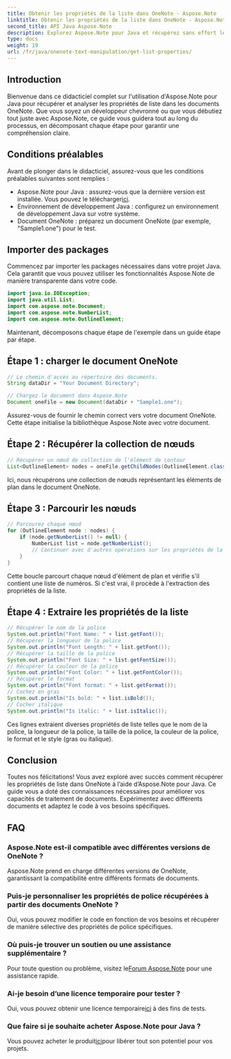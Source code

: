 ```yaml
---
title: Obtenir les propriétés de la liste dans OneNote - Aspose.Note
linktitle: Obtenir les propriétés de la liste dans OneNote - Aspose.Note
second_title: API Java Aspose.Note
description: Explorez Aspose.Note pour Java et récupérez sans effort les propriétés de liste dans les documents OneNote. Améliorez le traitement de vos documents avec cette puissante bibliothèque Java.
type: docs
weight: 19
url: /fr/java/onenote-text-manipulation/get-list-properties/
---
```

## Introduction
Bienvenue dans ce didacticiel complet sur l'utilisation d'Aspose.Note pour Java pour récupérer et analyser les propriétés de liste dans les documents OneNote. Que vous soyez un développeur chevronné ou que vous débutiez tout juste avec Aspose.Note, ce guide vous guidera tout au long du processus, en décomposant chaque étape pour garantir une compréhension claire.
## Conditions préalables
Avant de plonger dans le didacticiel, assurez-vous que les conditions préalables suivantes sont remplies :
-  Aspose.Note pour Java : assurez-vous que la dernière version est installée. Vous pouvez le télécharger[ici](https://releases.aspose.com/note/java/).
- Environnement de développement Java : configurez un environnement de développement Java sur votre système.
- Document OneNote : préparez un document OneNote (par exemple, "Sample1.one") pour le test.
## Importer des packages
Commencez par importer les packages nécessaires dans votre projet Java. Cela garantit que vous pouvez utiliser les fonctionnalités Aspose.Note de manière transparente dans votre code.
```java
import java.io.IOException;
import java.util.List;
import com.aspose.note.Document;
import com.aspose.note.NumberList;
import com.aspose.note.OutlineElement;
```

Maintenant, décomposons chaque étape de l'exemple dans un guide étape par étape.

## Étape 1 : charger le document OneNote

```java
// Le chemin d'accès au répertoire des documents.
String dataDir = "Your Document Directory";

// Chargez le document dans Aspose.Note
Document oneFile = new Document(dataDir + "Sample1.one");
```

Assurez-vous de fournir le chemin correct vers votre document OneNote. Cette étape initialise la bibliothèque Aspose.Note avec votre document.

## Étape 2 : Récupérer la collection de nœuds

```java
// Récupérer un nœud de collection de l'élément de contour
List<OutlineElement> nodes = oneFile.getChildNodes(OutlineElement.class);
```

Ici, nous récupérons une collection de nœuds représentant les éléments de plan dans le document OneNote.

## Étape 3 : Parcourir les nœuds

```java
// Parcourez chaque nœud
for (OutlineElement node : nodes) {
    if (node.getNumberList() != null) {
        NumberList list = node.getNumberList();
        // Continuer avec d'autres opérations sur les propriétés de la liste
    }
}
```

Cette boucle parcourt chaque nœud d'élément de plan et vérifie s'il contient une liste de numéros. Si c'est vrai, il procède à l'extraction des propriétés de la liste.

## Étape 4 : Extraire les propriétés de la liste

```java
// Récupérer le nom de la police
System.out.println("Font Name: " + list.getFont());
// Récupérer la longueur de la police
System.out.println("Font Length: " + list.getFont());
// Récupérer la taille de la police
System.out.println("Font Size: " + list.getFontSize());
// Récupérer la couleur de la police
System.out.println("Font Color: " + list.getFontColor());
// Récupérer le format
System.out.println("Font format: " + list.getFormat());
// Cochez en gras
System.out.println("Is bold: " + list.isBold());
// Cocher italique
System.out.println("Is italic: " + list.isItalic());
```

Ces lignes extraient diverses propriétés de liste telles que le nom de la police, la longueur de la police, la taille de la police, la couleur de la police, le format et le style (gras ou italique).

## Conclusion
Toutes nos félicitations! Vous avez exploré avec succès comment récupérer les propriétés de liste dans OneNote à l’aide d’Aspose.Note pour Java. Ce guide vous a doté des connaissances nécessaires pour améliorer vos capacités de traitement de documents. Expérimentez avec différents documents et adaptez le code à vos besoins spécifiques.
## FAQ
### Aspose.Note est-il compatible avec différentes versions de OneNote ?
Aspose.Note prend en charge différentes versions de OneNote, garantissant la compatibilité entre différents formats de documents.
### Puis-je personnaliser les propriétés de police récupérées à partir des documents OneNote ?
Oui, vous pouvez modifier le code en fonction de vos besoins et récupérer de manière sélective des propriétés de police spécifiques.
### Où puis-je trouver un soutien ou une assistance supplémentaire ?
 Pour toute question ou problème, visitez le[Forum Aspose.Note](https://forum.aspose.com/c/note/28) pour une assistance rapide.
### Ai-je besoin d’une licence temporaire pour tester ?
 Oui, vous pouvez obtenir une licence temporaire[ici](https://purchase.aspose.com/temporary-license/) à des fins de tests.
### Que faire si je souhaite acheter Aspose.Note pour Java ?
 Vous pouvez acheter le produit[ici](https://purchase.aspose.com/buy)pour libérer tout son potentiel pour vos projets.